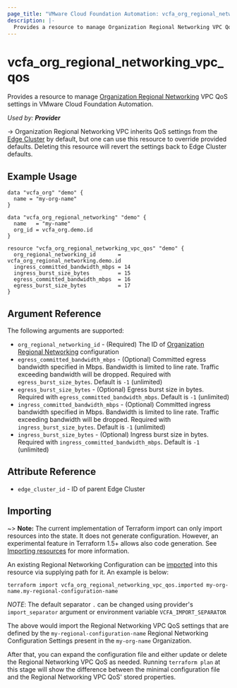 ```yaml
---
page_title: "VMware Cloud Foundation Automation: vcfa_org_regional_networking_vpc_qos"
description: |-
  Provides a resource to manage Organization Regional Networking VPC QoS settings in VMware Cloud Foundation Automation.
---
```


# vcfa_org_regional_networking_vpc_qos

Provides a resource to manage [Organization Regional Networking][vcfa_org_regional_networking] VPC QoS settings in
VMware Cloud Foundation Automation.

_Used by: **Provider**_

-> Organization Regional Networking VPC inherits QoS settings from the [Edge Cluster][vcfa_edge_cluster_qos] by default, but
one can use this resource to override provided defaults. Deleting this resource will revert the
settings back to Edge Cluster defaults.

## Example Usage

```hcl
data "vcfa_org" "demo" {
  name = "my-org-name"
}

data "vcfa_org_regional_networking" "demo" {
  name   = "my-name"
  org_id = vcfa_org.demo.id
}

resource "vcfa_org_regional_networking_vpc_qos" "demo" {
  org_regional_networking_id       = vcfa_org_regional_networking.demo.id
  ingress_committed_bandwidth_mbps = 14
  ingress_burst_size_bytes         = 15
  egress_committed_bandwidth_mbps  = 16
  egress_burst_size_bytes          = 17
}
```

## Argument Reference

The following arguments are supported:

- `org_regional_networking_id` - (Required) The ID of [Organization Regional Networking][vcfa_org_regional_networking] configuration
- `egress_committed_bandwidth_mbps` - (Optional) Committed egress bandwidth specified in Mbps.
  Bandwidth is limited to line rate. Traffic exceeding bandwidth will be dropped. Required with
  `egress_burst_size_bytes`. Default is `-1` (unlimited)
- `egress_burst_size_bytes` - (Optional) Egress burst size in bytes. Required with
  `egress_committed_bandwidth_mbps`. Default is `-1` (unlimited)
- `ingress_committed_bandwidth_mbps` - (Optional) Committed ingress bandwidth specified in Mbps.
  Bandwidth is limited to line rate. Traffic exceeding bandwidth will be dropped. Required with
  `ingress_burst_size_bytes`. Default is `-1` (unlimited)
- `ingress_burst_size_bytes` - (Optional) Ingress burst size in bytes. Required with
  `ingress_committed_bandwidth_mbps`. Default is `-1` (unlimited)

## Attribute Reference

- `edge_cluster_id` - ID of parent Edge Cluster

## Importing

~> **Note:** The current implementation of Terraform import can only import resources into the
state. It does not generate configuration. However, an experimental feature in Terraform 1.5+ allows
also code generation. See [Importing resources][importing-resources] for more information.

An existing Regional Networking Configuration can be [imported][docs-import] into this resource via supplying path
for it. An example is below:

```
terraform import vcfa_org_regional_networking_vpc_qos.imported my-org-name.my-regional-configuration-name
```

_NOTE_: The default separator `.` can be changed using provider's `import_separator` argument or environment variable `VCFA_IMPORT_SEPARATOR`

The above would import the Regional Networking VPC QoS settings that are defined by the `my-regional-configuration-name`
Regional Networking Configuration Settings present in the `my-org-name` Organization.

After that, you can expand the configuration file and either update or delete the Regional Networking VPC QoS as needed. Running `terraform plan`
at this stage will show the difference between the minimal configuration file and the Regional Networking VPC QoS' stored properties.

[docs-import]: https://www.terraform.io/docs/import
[importing-resources]: /providers/vmware/vcfa/latest/docs/guides/importing_resources
[vcfa_org_regional_networking]: /providers/vmware/vcfa/latest/docs/resources/org_regional_networking
[vcfa_edge_cluster_qos]: /providers/vmware/vcfa/latest/docs/data-sources/edge_cluster_qos